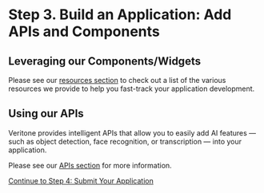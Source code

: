 # Step 3. Build an Application: Add APIs and Components

## Leveraging our Components/Widgets

Please see our [resources section](/developer/applications/resources) to check out a list of the various resources we provide to help you fast-track your application development.

## Using our APIs

Veritone provides intelligent APIs that allow you to easily add AI features &mdash; such as object detection, face recognition, or transcription &mdash; into your application.

Please see our [APIs section](/apis/) for more information.

[Continue to Step 4: Submit Your Application](developer/applications/quick-start/step-4)
